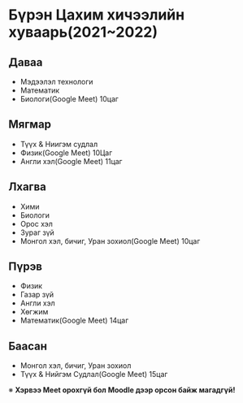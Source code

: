 # Бүрэн Цахим хичээлийн хуваарь(2021~2022)

## Даваа
* Мэдээлэл технологи
* Математик
* Биологи(Google Meet) 10цаг

## Мягмар
* Түүх & Ниигэм судлал
* Физик(Google Meet) 10Цаг
* Англи хэл(Google Meet) 11цаг

## Лхагва
* Хими
* Биологи
* Орос хэл
* Зураг зүй
* Монгол хэл, бичиг, Уран зохиол(Google Meet) 10цаг

## Пүрэв
* Физик
* Газар зүй
* Англи хэл
* Хөгжим
* Математик(Google Meet) 14цаг

## Баасан
* Монгол хэл, бичиг, Уран зохиол
* Түүх & Нийгэм Судлал(Google Meet) 15цаг

※ **Хэрвээ Meet орохгүй бол Moodle дээр орсон байж магадгүй!**
